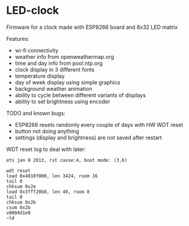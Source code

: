 # LED-clock
Firmware for a clock made with ESP8266 board and 8x32 LED matrix

Features:
- wi-fi connectivity
- weather info from openweathermap.org
- time and day info from pool.ntp.org
- clock display in 3 different fonts
- temperature display
- day of week display using simple graphics
- background weather animation
- ability to cycle between different variants of displays
- ability to set brightness using encoder

TODO and known bugs:
- ESP8266 resets randomly every couple of days with HW WDT reset
- button not doing anything
- settings (display and brightness) are not saved after restart


WDT reset log to deal with later:
```
ets jan 8 2013, rst cause:4, boot mode: (3,6)

wdt reset
load 0x4010f000, len 3424, room 16
tail 0
chksum 0x2e
load 0x3fff20b8, len 40, room 8
tail 0
chksum 0x2b
csum 0x2b
v0004d1e0
~ld
```
